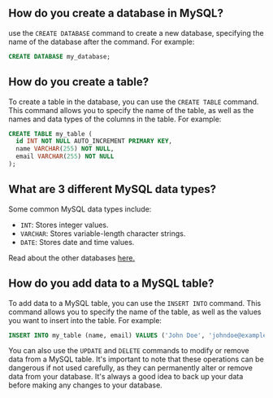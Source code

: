 ## How do you create a database in MySQL? ##

use the `CREATE DATABASE` command to create a new database, specifying the name of the database after the command. For example:
```sql
CREATE DATABASE my_database;
```

## How do you create a table? ##

To create a table in the database, you can use the `CREATE TABLE` command. This command allows you to specify the name of the table, as well as the names and data types of the columns in the table. For example:

```sql
CREATE TABLE my_table (
  id INT NOT NULL AUTO_INCREMENT PRIMARY KEY,
  name VARCHAR(255) NOT NULL,
  email VARCHAR(255) NOT NULL
);
```

## What are 3 different MySQL data types? ##

Some common MySQL data types include:

* `INT`: Stores integer values.
* `VARCHAR`: Stores variable-length character strings.
* `DATE`: Stores date and time values.

Read about the other databases [here.](https://www.w3schools.com/mysql/mysql_datatypes.asp)

## How do you add data to a MySQL table? ##

To add data to a MySQL table, you can use the `INSERT INTO` command. This command allows you to specify the name of the table, as well as the values you want to insert into the table. For example:

```sql
INSERT INTO my_table (name, email) VALUES ('John Doe', 'johndoe@example.com');
```
You can also use the `UPDATE` and `DELETE` commands to modify or remove data from a MySQL table. It's important to note that these operations can be dangerous if not used carefully, as they can permanently alter or remove data from your database. It's always a good idea to back up your data before making any changes to your database.